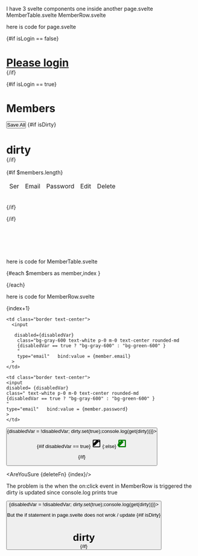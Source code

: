 I have 3 svelte components one inside another
page.svelte
MemberTable.svelte
MemberRow.svelte

here is code for page.svelte
<script>
import { writable,get } from 'svelte/store'; 
import {is_login} from "$lib/stores/appStore.js";
import { browser } from '$app/environment';
import MemberTable from "./MemberTable.svelte";
import { toast } from '@zerodevx/svelte-toast';
import { onDestroy } from 'svelte';
import { onMount } from 'svelte';
import NewQuizComp  from "./NewQuizComp.svelte";
import { BASE_URL } from '$lib/js/config.js';

//-- store inside the file
const members = writable([]);
const dirty = writable(false);

$: isDirty = get(dirty);

function handleBeforeUnload(event) {
  if ( get(dirty) ) {
    event.preventDefault();
    event.returnValue = '';
  }
}

const deleteFn = (index) =>{
  members.update(arr => arr.filter((_, i) => i !== index));
  dirty.set(true);
  // console.log(members);
} 

const saveAll = async ()=>{
  const token = localStorage.getItem('token');
  // debugger;
  const mm = get(members);
  const response = await fetch( `${BASE_URL}/user/members/save` , {
  // const response = await fetch('http://localhost/user/login', {
    method: 'POST',
    body: JSON.stringify( {members :mm ,token} ),
    headers: { 'Content-Type': 'application/json' }
  });
      const data = await response.json();
      if (data.status == "ok"){
        toast.push('saved'); 
        // populate();
      }else {
      dirty.set(false);
      toast.push( data.msg );
      }


}  

onDestroy(() => {
  if (browser){
  window.removeEventListener('beforeunload', handleBeforeUnload);
  }
});

if (browser){
 window.addEventListener('beforeunload', handleBeforeUnload);
}

let isLogin =true; //make it false again
// is_login.subscribe( (p)=> isLogin=p);

onMount(async () => {
  const token = localStorage.getItem('token');

  const resp = await fetch( `${BASE_URL}/user/members` ,{
  method: 'GET',
  headers: {
    // 'Authorization': `Bearer ${token}`,
    'Authorization': `${token}`
  }
  });

  const data = await resp.json();
  console.log(data);
  members.update(_ => data.members.members);
  // console.log($members);
}); 


</script>
<!--page div-->


<div class="w-ful">

{#if isLogin == false}
<h1><a href="/login">Please login</a></h1>
{/if}



{#if isLogin == true}
<h1 class="w-full text-white  text-2xl underline text-center">Members</h1>
<br>

<div class="p-2 m-2 bg-gray-300 rounded-lg">  
<button class="w-full bg-green-600 hover:bg-green-700 active:bg-green-900 text-white rounded-md p-1 m-1"
  on:click={saveAll}>Save All</button>
  {#if isDirty}
  <h1 class="bg-red-900 text-white">dirty</h1>
  {/if}
</div>

<br />
  {#if $members.length}
    <table class="w-full border-collapse table-responsive border-white">
      <thead class="">
        <tr class="bg-gray-900 text-white border-2 border-gray-200">
          <td class="border text-center">Ser</td>
          <td class="border text-center">Email</td>
          <td class="border text-center">Password</td>
          <td class="border text-center">Edit</td>
          <td class="border text-center">Delete</td>
        </tr>
      </thead> 
      <tbody>
          <MemberTable   {members} {deleteFn} {dirty} />
      </tbody>
    </table>
    <br>
    <NewQuizComp {members}  {saveAll} />
  {/if}

{/if} 

<br>
<br>
<br>
<br>
</div><!--page div ends-->

here is code for MemberTable.svelte
<script>
import AreYouSure from "$lib/cmp/AreYouSure.svelte";
import MemberRow from "./MemberRow.svelte";
export let members;
export let dirty;
export let deleteFn;
let editable = false;

const saveEmail = (index,email) =>{

editable = false;
}

</script>

{#each $members as member,index }   
<tr class="text-white bg-gray-900 border-2 border-gray-200">
    <MemberRow {member}{index} {deleteFn} {dirty} />
</tr>
{/each}



<style>
*{
padding:0;
margin:0;
}

</style>

here is code for MemberRow.svelte
<script>
import { get } from 'svelte/store'; 
import AreYouSure from "$lib/cmp/AreYouSure.svelte";
export let member = {};
export let index;
export let dirty;
// export let saveEdit;
export let deleteFn;
let disabledVar = true;


</script>
 
<td class="border text-center">{index+1}</td>
    
    <td class="border text-center">
      <input 

       disabled={disabledVar}
        class="bg-gray-600 text-white p-0 m-0 text-center rounded-md
        {disabledVar == true ? "bg-gray-600" : "bg-green-600" }
        "
        type="email"   bind:value = {member.email}
      >
    </td>

    <td class="border text-center">
    <input 
    disabled= {disabledVar}
    class=" text-white p-0 m-0 text-center rounded-md
    {disabledVar == true ? "bg-gray-600" : "bg-green-600" }
    "
    type="email"   bind:value = {member.password}
    >
    </td>

<td class="p-1 border bg-gray-700 text-center text-white hover:bg-gray-700 active:bg-gray-800 rounded-md transition duration-200" >
<button on:click={()=>{disabledVar = !disabledVar; dirty.set(true);console.log(get(dirty))}}>

{#if disabledVar == true}
<svg xmlns="http://www.w3.org/2000/svg" viewBox="0 0 24 24" width="24" height="24">
  <path fill="currentColor" d="M19.7,5.3c-0.4-0.4-1-0.4-1.4,0l-1.3,1.3l2.3,2.3l1.3-1.3c0.4-0.4,0.4-1,0-1.4L19.7,5.3z"/>
  <path fill="currentColor" d="M17.3,7.7l-10,10c-0.1,0.1-0.2,0.2-0.4,0.2H4c-0.6,0-1-0.4-1-1v-3.9c0-0.2,0.1-0.3,0.2-0.4l10-10c0.4-0.4,1-0.4,1.4,0l3.9,3.9C17.7,6.7,17.7,7.3,17.3,7.7z"/>
  <path fill="currentColor" d="M20,2H4C2.9,2,2,2.9,2,4v16c0,1.1,0.9,2,2,2h16c1.1,0,2-0.9,2-2V4C22,2.9,21.1,2,20,2z M20,20H4V4h16V20z"/>
</svg>
{:else}
<svg xmlns="http://www.w3.org/2000/svg" viewBox="0 0 24 24" width="24" height="24">
  <path fill="green" d="M20,2H4C2.9,2,2,2.9,2,4v16c0,1.1,0.9,2,2,2h16c1.1,0,2-0.9,2-2V4C22,2.9,21.1,2,20,2z M19,19H5V5h14V19z"/>
  <path fill="green" d="M15.3,7.7l-3.9-3.9c-0.4-0.4-1-0.4-1.4,0l-10,10c-0.1,0.1-0.2,0.2-0.2,0.4v3.9c0,0.6,0.4,1,1,1h3.9c0.2,0,0.3-0.1,0.4-0.2l10-10c0.4-0.4,0.4-1,0-1.4L15.3,7.7z"/>
</svg>

{/if}

</button>
</td>

<td class="hover:bg-red-200">
  
  <AreYouSure {deleteFn} {index}/>
</td>
 


<style>
*{
padding:0;
margin:0;
}
</style>

The problem is the when the on:click event in MemberRow is triggered the dirty is updated since console.log prints true 


<td class="p-1 border bg-gray-700 text-center text-white hover:bg-gray-700 active:bg-gray-800 rounded-md transition duration-200" >
<button on:click={()=>{disabledVar = !disabledVar; dirty.set(true);console.log(get(dirty))}}>

But the if statement in page.svelte does not wrok / update
{#if isDirty}
  <h1 class="bg-red-900 text-white">dirty</h1>
  {/if}